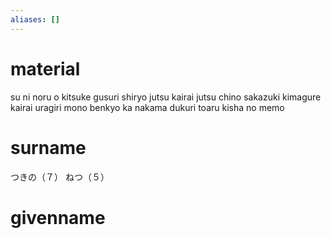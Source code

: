 ```yaml
---
aliases: []
---
```

# material
su ni noru o
kitsuke gusuri
shiryo jutsu
kairai jutsu
chino sakazuki
kimagure kairai
uragiri mono
benkyo ka
nakama dukuri
toaru kisha no memo
# surname
つきの（７）
ねつ（５）
# givenname